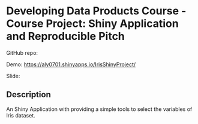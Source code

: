 # Developing Data Products Course - Course Project: Shiny Application and Reproducible Pitch

GitHub repo:

Demo: https://aly0701.shinyapps.io/IrisShinyProject/

Slide: 

## Description
An Shiny Application with providing a simple tools to select the variables of Iris dataset.
